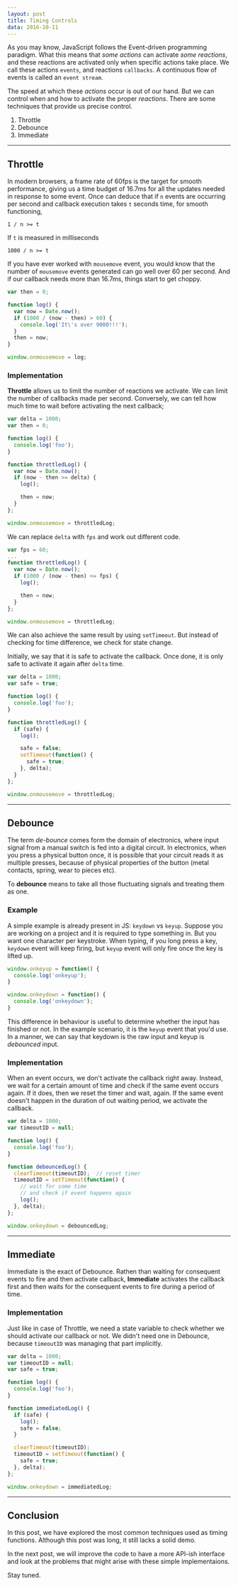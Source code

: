 ```yaml
---
layout: post
title: Timing Controls
data: 2016-10-11
---
```


As you may know, JavaScript follows the Event-driven programming paradigm.
What this means that *some actions* can activate *some reactions*, and these reactions are activated only when specific actions take place.
We call these actions `events`, and reactions `callbacks`.
A continuous flow of events is called an `event stream`.

The speed at which these *actions* occur is out of our hand.
But we can control when and how to activate the proper *reactions*.
There are some techniques that provide us precise control.

1. Throttle
2. Debounce
3. Immediate

<!-- preview -->

---

## Throttle
In modern browsers, a frame rate of 60fps is the target for smooth performance, giving us a time budget of 16.7ms for all the updates needed in response to some event.
Once can deduce that if `n` events are occurring per second and callback execution takes `t` seconds time, for smooth functioning,

```
1 / n >= t
```

If `t` is measured in milliseconds

```
1000 / n >= t
```

If you have ever worked with `mousemove` event, you would know that the number of `mousemove` events generated can go well over 60 per second.
And if our callback needs more than 16.7ms, things start to get choppy.

```js
var then = 0;

function log() {
  var now = Date.now();
  if (1000 / (now - then) > 60) {
    console.log('It\'s over 9000!!!');
  }
  then = now;
}

window.onmousemove = log;
```

### Implementation

**Throttle** allows us to limit the number of reactions we activate.
We can limit the number of callbacks made per second.
Conversely, we can tell how much time to wait before activating the next callback;

```js
var delta = 1000;
var then = 0;

function log() {
  console.log('foo');
}

function throttledLog() {
  var now = Date.now();
  if (now - then >= delta) {
    log();

    then = now;
  }
};

window.onmousemove = throttledLog;
```

We can replace `delta` with `fps` and work out different code.

```js
var fps = 60;
...
function throttledLog() {
  var now = Date.now();
  if (1000 / (now - then) <= fps) {
    log();

    then = now;
  }
};

window.onmousemove = throttledLog;
```

We can also achieve the same result by using `setTimeout`.
But instead of checking for time difference, we check for state change.

Initially, we say that it is safe to activate the callback.
Once done, it is only safe to activate it again after `delta` time.

```js
var delta = 1000;
var safe = true;

function log() {
  console.log('foo');
}

function throttledLog() {
  if (safe) {
    log();

    safe = false;
    setTimeout(function() {
      safe = true;
    }, delta);
  }
};

window.onmousemove = throttledLog;
```

---

## Debounce

The term *de-bounce* comes form the domain of electronics, where input signal from a manual switch is fed into a digital circuit.
In electronics, when you press a physical button once, it is possible that your circuit reads it as multiple presses, because of physical properties of the button (metal contacts, spring, wear to pieces etc).

To **debounce** means to take all those fluctuating signals and treating them as one.

### Example

A simple example is already present in JS: `keydown` vs `keyup`.
Suppose you are working on a project and it is required to type something in.
But you want one character per keystroke.
When typing, if you long press a key, `keydown` event will keep firing, but `keyup` event will only fire once the key is lifted up.

```js
window.onkeyup = function() {
  console.log('onkeyup');
}

window.onkeydown = function() {
  console.log('onkeydown');
}
```

This difference in behaviour is useful to determine whether the input has finished or not.
In the example scenario, it is the `keyup` event that you'd use.
In a manner, we can say that keydown is the raw input and keyup is *debounced* input.

### Implementation

When an event occurs, we don't activate the callback right away.
Instead, we wait for a certain amount of time and check if the same event occurs again.
If it does, then we reset the timer and wait, again.
If the same event doesn't happen in the duration of out waiting period, we activate the callback.

```js
var delta = 1000;
var timeoutID = null;

function log() {
  console.log('foo');
}

function debouncedLog() {
  clearTimeout(timeoutID);  // reset timer
  timeoutID = setTimeout(function() {
    // wait for some time
    // and check if event happens again
    log();
  }, delta);
};

window.onkeydown = debouncedLog;
```

---

## Immediate

Immediate is the exact of Debounce.
Rathen than waiting for consequent events to fire and then activate callback, **Immediate** activates the callback first and then waits for the consequent events to fire during a period of time.

### Implementation

Just like in case of Throttle, we need a state variable to check whether we should activate our callback or not.
We didn't need one in Debounce, because `timeoutID` was managing that part implicitly.

```js
var delta = 1000;
var timeoutID = null;
var safe = true;

function log() {
  console.log('foo');
}

function immediatedLog() {
  if (safe) {
    log();
    safe = false;
  }

  clearTimeout(timeoutID);
  timeoutID = setTimeout(function() {
    safe = true;
  }, delta);
};

window.onkeydown = immediatedLog;
```

---

## Conclusion

In this post, we have explored the most common techniques used as timing functions.
Although this post was long, it still lacks a solid demo.

In the next post, we will improve the code to have a more API-ish interface and look at the problems that might arise with these simple implementaions.

Stay tuned.
